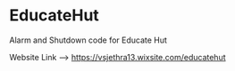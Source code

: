 # EducateHut
Alarm and Shutdown code for Educate Hut

Website Link --> https://vsjethra13.wixsite.com/educatehut
